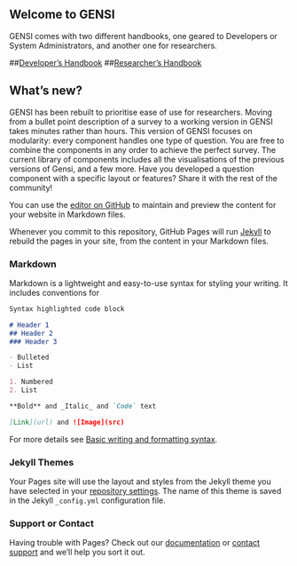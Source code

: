 ## Welcome to GENSI
GENSI comes with two different handbooks, one geared to Developers or System Administrators, and another one for researchers. 

##[Developer’s Handbook](https://google.com)
##[Researcher’s Handbook](https://google.com)

## What’s new? 
GENSI has been rebuilt to prioritise ease of use for researchers. 
Moving from a bullet point description of a survey to a working version in GENSI takes minutes rather than hours. 
This version of GENSI focuses on modularity: every component handles one type of question. You are free to combine the components in any order to achieve the perfect survey. 
The current library of components includes all the visualisations of the previous versions of Gensi, and a few more.
Have you developed a question component with a specific layout or features? Share it with the rest of the community! 







You can use the [editor on GitHub](https://github.com/Giulio-Grassi/GENSI/edit/master/docs/index.md) to maintain and preview the content for your website in Markdown files.

Whenever you commit to this repository, GitHub Pages will run [Jekyll](https://jekyllrb.com/) to rebuild the pages in your site, from the content in your Markdown files.

### Markdown

Markdown is a lightweight and easy-to-use syntax for styling your writing. It includes conventions for

```markdown
Syntax highlighted code block

# Header 1
## Header 2
### Header 3

- Bulleted
- List

1. Numbered
2. List

**Bold** and _Italic_ and `Code` text

[Link](url) and ![Image](src)
```

For more details see [Basic writing and formatting syntax](https://docs.github.com/en/github/writing-on-github/getting-started-with-writing-and-formatting-on-github/basic-writing-and-formatting-syntax).

### Jekyll Themes

Your Pages site will use the layout and styles from the Jekyll theme you have selected in your [repository settings](https://github.com/Giulio-Grassi/GENSI/settings/pages). The name of this theme is saved in the Jekyll `_config.yml` configuration file.

### Support or Contact

Having trouble with Pages? Check out our [documentation](https://docs.github.com/categories/github-pages-basics/) or [contact support](https://support.github.com/contact) and we’ll help you sort it out.
